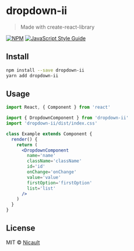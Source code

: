 # dropdown-ii

> Made with create-react-library

[![NPM](https://img.shields.io/npm/v/dropdown-ii.svg)](https://www.npmjs.com/package/dropdown-ii) [![JavaScript Style Guide](https://img.shields.io/badge/code_style-standard-brightgreen.svg)](https://standardjs.com)

## Install

```bash
npm install --save dropdown-ii
yarn add dropdown-ii
```

## Usage

```jsx
import React, { Component } from 'react'

import { DropdownComponent } from 'dropdown-ii'
import 'dropdown-ii/dist/index.css'

class Example extends Component {
  render() {
    return (
      <DropdownComponent
        name='name'
        className='className'
        id='id'
        onChange='onChange'
        value='value'
        firstOption='firstOption'
        list='list'
      />
    )
  }
}
```

## License

MIT © [Nicault](https://github.com/Nicault)
